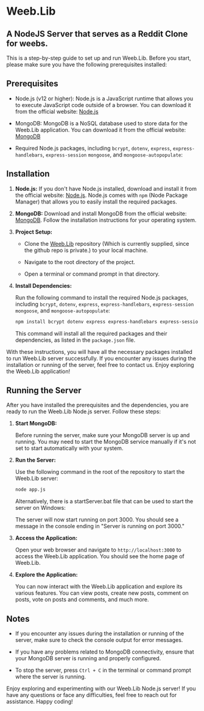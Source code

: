 # Weeb.Lib
## A NodeJS Server that serves as a Reddit Clone for weebs.

This is a step-by-step guide to set up and run Weeb.Lib. Before you start, please make sure you have the following prerequisites installed:

## Prerequisites

- Node.js (v12 or higher): Node.js is a JavaScript runtime that allows you to execute JavaScript code outside of a browser. You can download it from the official website: [Node.js](https://nodejs.org/)

- MongoDB: MongoDB is a NoSQL database used to store data for the Weeb.Lib application. You can download it from the official website: [MongoDB](https://www.mongodb.com/)

- Required Node.js packages, including `bcrypt`, `dotenv`, `express`, `express-handlebars`, `express-session` `mongoose`, and `mongoose-autopopulate`:


## Installation

1. **Node.js:** If you don't have Node.js installed, download and install it from the official website: [Node.js](https://nodejs.org/). Node.js comes with `npm` (Node Package Manager) that allows you to easily install the required packages.

2. **MongoDB:** Download and install MongoDB from the official website: [MongoDB](https://www.mongodb.com/). Follow the installation instructions for your operating system.

3. **Project Setup:**

   - Clone the [Weeb.Lib](https://github.com/ennxxx/weeb-repo.git) repository (Which is currently supplied, since the github repo is private.)  to your local machine.

   - Navigate to the root directory of the project.

   - Open a terminal or command prompt in that directory.

4. **Install Dependencies:**

   Run the following command to install the required Node.js packages, including `bcrypt`, `dotenv`, `express`, `express-handlebars`, `express-session` `mongoose`, and `mongoose-autopopulate`:

   ```bash
   npm install bcrypt dotenv express express-handlebars express-session mongoose mongoose-autopopulate
   ```

   This command will install all the required packages and their dependencies, as listed in the `package.json` file.

With these instructions, you will have all the necessary packages installed to run Weeb.Lib server successfully. If you encounter any issues during the installation or running of the server, feel free to contact us. Enjoy exploring the Weeb.Lib application!

## Running the Server

After you have installed the prerequisites and the dependencies, you are ready to run the Weeb.Lib Node.js server. Follow these steps:

1. **Start MongoDB:**

   Before running the server, make sure your MongoDB server is up and running. You may need to start the MongoDB service manually if it's not set to start automatically with your system.

2. **Run the Server:**

   Use the following command in the root of the repository to start the Weeb.Lib server:

   ```bash
   node app.js
   ```

   Alternatively, there is a startServer.bat file that can be used to start the server on Windows:

   The server will now start running on port 3000. You should see a message in the console ending in "Server is running on port 3000."

3. **Access the Application:**

   Open your web browser and navigate to `http://localhost:3000` to access the Weeb.Lib application. You should see the home page of Weeb.Lib.

4. **Explore the Application:**

   You can now interact with the Weeb.Lib application and explore its various features. You can view posts, create new posts, comment on posts, vote on posts and comments, and much more.

## Notes

- If you encounter any issues during the installation or running of the server, make sure to check the console output for error messages.

- If you have any problems related to MongoDB connectivity, ensure that your MongoDB server is running and properly configured.

- To stop the server, press `Ctrl + C` in the terminal or command prompt where the server is running.

Enjoy exploring and experimenting with our Weeb.Lib Node.js server! If you have any questions or face any difficulties, feel free to reach out for assistance. Happy coding!